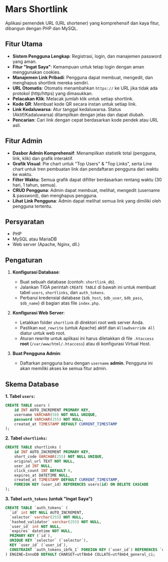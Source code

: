 # Mars Shortlink

Aplikasi pemendek URL (URL shortener) yang komprehensif dan kaya fitur, dibangun dengan PHP dan MySQL.

## Fitur Utama

- **Sistem Pengguna Lengkap**: Registrasi, login, dan manajemen password yang aman.
- **Fitur "Ingat Saya"**: Kemampuan untuk tetap login dengan aman menggunakan cookies.
- **Manajemen Link Pribadi**: Pengguna dapat membuat, mengedit, dan menghapus shortlink mereka sendiri.
- **URL Otomatis**: Otomatis menambahkan `https://` ke URL jika tidak ada protokol (http/https) yang dimasukkan.
- **Pelacakan Klik**: Melacak jumlah klik untuk setiap shortlink.
- **Kode QR**: Membuat kode QR secara instan untuk setiap link.
- **Link Kedaluwarsa**: Atur tanggal kedaluwarsa. Status (Aktif/Kadaluwarsa) ditampilkan dengan jelas dan dapat diubah.
- **Pencarian**: Cari link dengan cepat berdasarkan kode pendek atau URL asli.

## Fitur Admin

- **Dasbor Admin Komprehensif**: Menampilkan statistik total (pengguna, link, klik) dan grafik interaktif.
- **Grafik Visual**: Pie chart untuk "Top Users" & "Top Links", serta Line chart untuk tren pembuatan link dan pendaftaran pengguna dari waktu ke waktu.
- **Filter Waktu**: Semua grafik dapat difilter berdasarkan rentang waktu (30 hari, 1 tahun, semua).
- **CRUD Pengguna**: Admin dapat membuat, melihat, mengedit (username & password), dan menghapus pengguna.
- **Lihat Link Pengguna**: Admin dapat melihat semua link yang dimiliki oleh pengguna tertentu.

## Persyaratan

- PHP
- MySQL atau MariaDB
- Web server (Apache, Nginx, dll.)

## Pengaturan

1.  **Konfigurasi Database**:
    - Buat sebuah database (contoh: `shortlink_db`).
    - Jalankan TIGA perintah `CREATE TABLE` di bawah ini untuk membuat tabel `users`, `shortlinks`, dan `auth_tokens`.
    - Perbarui kredensial database (`$db_host`, `$db_user`, `$db_pass`, `$db_name`) di bagian atas file `index.php`.

2.  **Konfigurasi Web Server**:
    - Letakkan folder `shortlink` di direktori root web server Anda.
    - Pastikan `mod_rewrite` (untuk Apache) aktif dan `AllowOverride All` diatur untuk web root.
    - Aturan rewrite untuk aplikasi ini harus diletakkan di file `.htaccess` **root** (`/var/www/html/.htaccess`) atau di konfigurasi Virtual Host.

3.  **Buat Pengguna Admin**:
    - Daftarkan pengguna baru dengan `username` **admin**. Pengguna ini akan memiliki akses ke semua fitur admin.

## Skema Database

**1. Tabel `users`:**
```sql
CREATE TABLE users (
    id INT AUTO_INCREMENT PRIMARY KEY,
    username VARCHAR(50) NOT NULL UNIQUE,
    password VARCHAR(255) NOT NULL,
    created_at TIMESTAMP DEFAULT CURRENT_TIMESTAMP
);
```

**2. Tabel `shortlinks`:**
```sql
CREATE TABLE shortlinks (
    id INT AUTO_INCREMENT PRIMARY KEY,
    short_code VARCHAR(255) NOT NULL UNIQUE,
    original_url TEXT NOT NULL,
    user_id INT NULL,
    click_count INT DEFAULT 0,
    expires_at DATETIME NULL,
    created_at TIMESTAMP DEFAULT CURRENT_TIMESTAMP,
    FOREIGN KEY (user_id) REFERENCES users(id) ON DELETE CASCADE
);
```

**3. Tabel `auth_tokens` (untuk "Ingat Saya")**
```sql
CREATE TABLE `auth_tokens` (
  `id` int NOT NULL AUTO_INCREMENT,
  `selector` varchar(255) NOT NULL,
  `hashed_validator` varchar(255) NOT NULL,
  `user_id` int NOT NULL,
  `expires` datetime NOT NULL,
  PRIMARY KEY (`id`),
  UNIQUE KEY `selector` (`selector`),
  KEY `user_id` (`user_id`),
  CONSTRAINT `auth_tokens_ibfk_1` FOREIGN KEY (`user_id`) REFERENCES `users` (`id`) ON DELETE CASCADE
) ENGINE=InnoDB DEFAULT CHARSET=utf8mb4 COLLATE=utf8mb4_general_ci;
```
